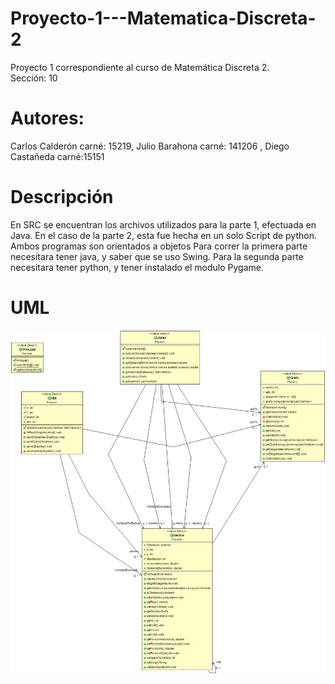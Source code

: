 # Proyecto-1---Matematica-Discreta-2
Proyecto 1 correspondiente al curso de Matemática Discreta 2.  
Sección: 10
# Autores:
Carlos Calderón carné: 15219, Julio Barahona carné: 141206 , Diego Castañeda carné:15151

# Descripción
En SRC se encuentran los archivos utilizados para la parte 1, efectuada en Java.
En el caso de la parte 2, esta fue hecha en un solo Script de python.
Ambos programas son orientados a objetos
Para correr la primera parte necesitara tener java, y saber que se uso Swing.
Para la segunda parte necesitara tener python, y tener instalado el modulo Pygame.

# UML
![Alt text](UML.jpg "UML")

